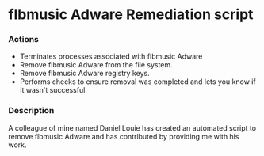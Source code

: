 # flbmusic Adware Remediation script

### Actions
- Terminates processes associated with flbmusic Adware
- Remove flbmusic Adware from the file system.
- Remove flbmusic Adware registry keys.
- Performs checks to ensure removal was completed and lets you know if it wasn't successful.

### Description

A colleague of mine named Daniel Louie has created an automated script to remove flbmusic Adware and has contributed by providing me with his work.
